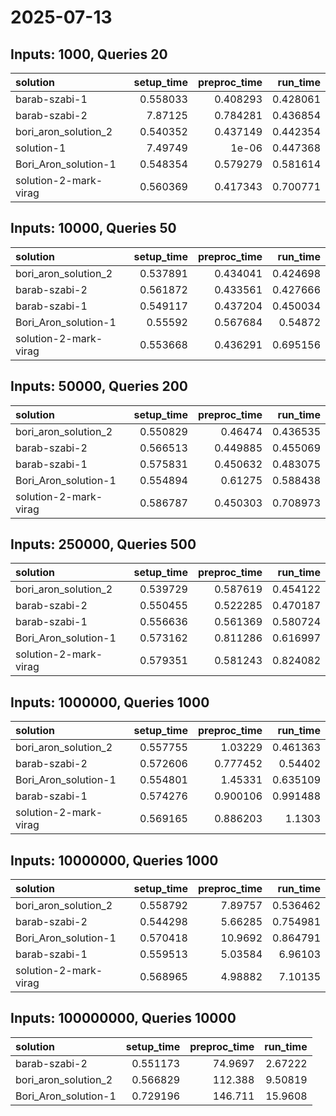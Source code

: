 # 2025-07-13

## Inputs: 1000, Queries 20

| solution              |   setup_time |   preproc_time |   run_time |
|:----------------------|-------------:|---------------:|-----------:|
| barab-szabi-1         |     0.558033 |       0.408293 |   0.428061 |
| barab-szabi-2         |     7.87125  |       0.784281 |   0.436854 |
| bori_aron_solution_2  |     0.540352 |       0.437149 |   0.442354 |
| solution-1            |     7.49749  |       1e-06    |   0.447368 |
| Bori_Aron_solution-1  |     0.548354 |       0.579279 |   0.581614 |
| solution-2-mark-virag |     0.560369 |       0.417343 |   0.700771 |

## Inputs: 10000, Queries 50

| solution              |   setup_time |   preproc_time |   run_time |
|:----------------------|-------------:|---------------:|-----------:|
| bori_aron_solution_2  |     0.537891 |       0.434041 |   0.424698 |
| barab-szabi-2         |     0.561872 |       0.433561 |   0.427666 |
| barab-szabi-1         |     0.549117 |       0.437204 |   0.450034 |
| Bori_Aron_solution-1  |     0.55592  |       0.567684 |   0.54872  |
| solution-2-mark-virag |     0.553668 |       0.436291 |   0.695156 |

## Inputs: 50000, Queries 200

| solution              |   setup_time |   preproc_time |   run_time |
|:----------------------|-------------:|---------------:|-----------:|
| bori_aron_solution_2  |     0.550829 |       0.46474  |   0.436535 |
| barab-szabi-2         |     0.566513 |       0.449885 |   0.455069 |
| barab-szabi-1         |     0.575831 |       0.450632 |   0.483075 |
| Bori_Aron_solution-1  |     0.554894 |       0.61275  |   0.588438 |
| solution-2-mark-virag |     0.586787 |       0.450303 |   0.708973 |

## Inputs: 250000, Queries 500

| solution              |   setup_time |   preproc_time |   run_time |
|:----------------------|-------------:|---------------:|-----------:|
| bori_aron_solution_2  |     0.539729 |       0.587619 |   0.454122 |
| barab-szabi-2         |     0.550455 |       0.522285 |   0.470187 |
| barab-szabi-1         |     0.556636 |       0.561369 |   0.580724 |
| Bori_Aron_solution-1  |     0.573162 |       0.811286 |   0.616997 |
| solution-2-mark-virag |     0.579351 |       0.581243 |   0.824082 |

## Inputs: 1000000, Queries 1000

| solution              |   setup_time |   preproc_time |   run_time |
|:----------------------|-------------:|---------------:|-----------:|
| bori_aron_solution_2  |     0.557755 |       1.03229  |   0.461363 |
| barab-szabi-2         |     0.572606 |       0.777452 |   0.54402  |
| Bori_Aron_solution-1  |     0.554801 |       1.45331  |   0.635109 |
| barab-szabi-1         |     0.574276 |       0.900106 |   0.991488 |
| solution-2-mark-virag |     0.569165 |       0.886203 |   1.1303   |

## Inputs: 10000000, Queries 1000

| solution              |   setup_time |   preproc_time |   run_time |
|:----------------------|-------------:|---------------:|-----------:|
| bori_aron_solution_2  |     0.558792 |        7.89757 |   0.536462 |
| barab-szabi-2         |     0.544298 |        5.66285 |   0.754981 |
| Bori_Aron_solution-1  |     0.570418 |       10.9692  |   0.864791 |
| barab-szabi-1         |     0.559513 |        5.03584 |   6.96103  |
| solution-2-mark-virag |     0.568965 |        4.98882 |   7.10135  |

## Inputs: 100000000, Queries 10000

| solution             |   setup_time |   preproc_time |   run_time |
|:---------------------|-------------:|---------------:|-----------:|
| barab-szabi-2        |     0.551173 |        74.9697 |    2.67222 |
| bori_aron_solution_2 |     0.566829 |       112.388  |    9.50819 |
| Bori_Aron_solution-1 |     0.729196 |       146.711  |   15.9608  |